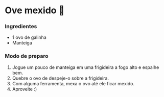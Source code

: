 # Ove mexido :fried_egg:

### Ingredientes

- 1 ovo de galinha
- Manteiga

### Modo de preparo

1. Jogue um pouco de manteiga em uma frigideira a fogo alto e espalhe bem.
2. Quebre o ovo de despeje-o sobre a frigideira.
3. Com alguma ferramenta, mexa o ovo até ele ficar mexido.
4. Aproveite :)

